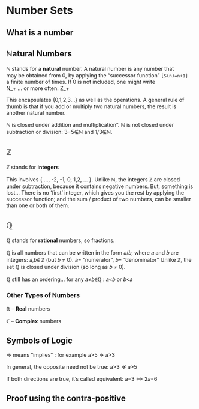 # Number Sets

## What is a number

## ℕatural Numbers

ℕ stands for a **natural** number. A natural number is any number that  
 may be obtained from 0, by applying the “successor function” `[S(n)=n+1]`  
 a finite number of times. If 0 is not included, one might write  
 N\_+ … or more often: Z\_+

This encapsulates {0,1,2,3...} as well as the operations. A general rule of thumb is that if you  add or multiply two natural numbers, the result is another natural number.

ℕ is closed under addition and multiplication”. ℕ is not closed under subtraction or division: 3−5∉ℕ and 1/3∉ℕ.

## ℤ

ℤ stands for **integers**

This involves { …, -2, -1, 0, 1,2, … }. Unlike ℕ, the integers ℤ are closed under subtraction, because it contains negative numbers. But, something is lost… There is no ‘first’ integer, which gives you the rest by applying the successor function; and the sum / product of two numbers, can be smaller than one or both of them.

## ℚ

ℚ stands for **rational** numbers, so fractions.

ℚ is all numbers that can be written in the form 𝑎/𝑏, where 𝑎 and 𝑏 are integers: 𝑎,𝑏∈ ℤ \(but 𝑏 ≠ 0\). 𝑎= “numerator”, 𝑏= “denominator” Unlike ℤ, the set ℚ is closed under division \(so long as 𝑏 ≠ 0\).

ℚ still has an ordering… for any 𝑎≠𝑏∈ℚ : 𝑎&lt;𝑏 or 𝑏&lt;𝑎

### Other Types of Numbers

ℝ – **Real** numbers

ℂ – **Complex** numbers

## Symbols of Logic

⇒ means “implies” : for example 𝑎&gt;5 ⇒ 𝑎&gt;3 

In general, the opposite need not be true: 𝑎&gt;3 ⇏ 𝑎&gt;5

If both directions are true, it’s called equivalent: 𝑎=3 ⇔ 2𝑎=6



## Proof using the contra-positive

